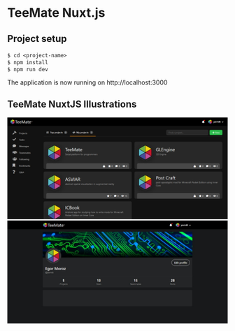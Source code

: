 # TeeMate Nuxt.js

## Project setup
```
$ cd <project-name>
$ npm install
$ npm run dev
```

The application is now running on http://localhost:3000

## TeeMate NuxtJS Illustrations

![Illustration](https://github.com/yorrdt/teemate-nuxtjs/blob/master/teemate-vuejs-scr.png)
![Illustration](https://github.com/yorrdt/teemate-nuxtjs/blob/master/teemate-vuejs-scr(1).png)